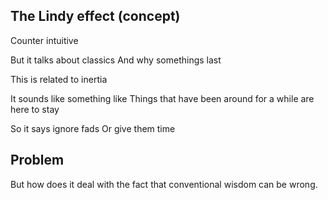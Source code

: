 ## The Lindy effect (concept)

Counter intuitive

But it talks about classics
And why somethings last

This is related to inertia

It sounds like something like 
Things that have been around for a while are here to stay

So it says ignore fads
Or give them time


## Problem
But how does it deal with the fact that conventional wisdom can be wrong.